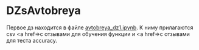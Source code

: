 # DZsAvtobreya

Первое дз находится в файле <a href="https://github.com/PavelAstafyev/DZsAvtobreya/blob/main/avtobreya_dz1.ipynb">avtobreya_dz1.ipynb</a>. К ниму прилагаются csv <a href=>с отзывами для обучения функции</a> и <a href=>с отзывами для теста accuracy</a>.
